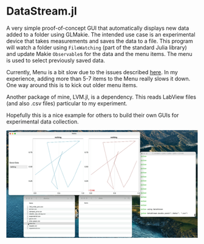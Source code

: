 # DataStream.jl

A very simple proof-of-concept GUI that automatically displays new data added to a folder using GLMakie. The intended use case is an experimental device that takes measurements and saves the data to a file. This program will watch a folder using `FileWatching` (part of the standard Julia library) and update Makie `Observable`s for the data and the menu items. The menu is used to select previously saved data.

Currently, Menu is a bit slow due to the issues described [here](https://github.com/JuliaPlots/Makie.jl/issues/2013). In my experience, adding more than 5-7 items to the Menu really slows it down. One way around this is to kick out older menu items.

Another package of mine, LVM.jl, is a dependency. This reads LabView files (and also .csv files) particular to my experiment.

Hopefully this is a nice example for others to build their own GUIs for experimental data collection.

![image](assets/datastream_demo.gif)